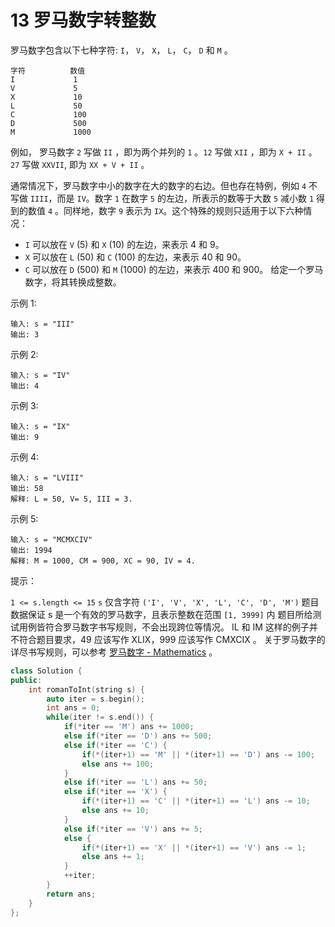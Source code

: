 # 13 罗马数字转整数

罗马数字包含以下七种字符: `I`， `V`， `X`， `L`， `C`， `D` 和 `M` 。

    字符          数值
    I             1
    V             5
    X             10
    L             50
    C             100
    D             500
    M             1000

例如， 罗马数字 `2` 写做 `II` ，即为两个并列的 `1` 。`12` 写做 `XII` ，即为 `X + II` 。 `27` 写做 `XXVII`, 即为 `XX + V + II` 。

通常情况下，罗马数字中小的数字在大的数字的右边。但也存在特例，例如 `4` 不写做 `IIII`，而是 `IV`。数字 `1` 在数字 `5` 的左边，所表示的数等于大数 `5` 减小数 `1` 得到的数值 `4` 。同样地，数字 `9` 表示为 `IX`。这个特殊的规则只适用于以下六种情况：

- `I` 可以放在 `V` (5) 和 `X` (10) 的左边，来表示 4 和 9。
- `X` 可以放在 `L` (50) 和 `C` (100) 的左边，来表示 40 和 90。 
- `C` 可以放在 `D` (500) 和 `M` (1000) 的左边，来表示 400 和 900。
给定一个罗马数字，将其转换成整数。

 

示例 1:

    输入: s = "III"
    输出: 3

示例 2:

    输入: s = "IV"
    输出: 4

示例 3:

    输入: s = "IX"
    输出: 9

示例 4:

    输入: s = "LVIII"
    输出: 58
    解释: L = 50, V= 5, III = 3.

示例 5:

    输入: s = "MCMXCIV"
    输出: 1994
    解释: M = 1000, CM = 900, XC = 90, IV = 4.
    

提示：

`1 <= s.length <= 15`
`s` 仅含字符 `('I', 'V', 'X', 'L', 'C', 'D', 'M')`
题目数据保证 s 是一个有效的罗马数字，且表示整数在范围 `[1, 3999]` 内
题目所给测试用例皆符合罗马数字书写规则，不会出现跨位等情况。
IL 和 IM 这样的例子并不符合题目要求，49 应该写作 XLIX，999 应该写作 CMXCIX 。
关于罗马数字的详尽书写规则，可以参考 [罗马数字 - Mathematics](https://b2b.partcommunity.com/community/knowledge/zh_CN/detail/10753/%E7%BD%97%E9%A9%AC%E6%95%B0%E5%AD%97#knowledge_article) 。

```cpp
class Solution {
public:
    int romanToInt(string s) {
        auto iter = s.begin();
        int ans = 0;
        while(iter != s.end()) {
            if(*iter == 'M') ans += 1000;
            else if(*iter == 'D') ans += 500;
            else if(*iter == 'C') {
                if(*(iter+1) == 'M' || *(iter+1) == 'D') ans -= 100;
                else ans += 100;
            }
            else if(*iter == 'L') ans += 50;
            else if(*iter == 'X') {
                if(*(iter+1) == 'C' || *(iter+1) == 'L') ans -= 10;
                else ans += 10;
            }
            else if(*iter == 'V') ans += 5;
            else {
                if(*(iter+1) == 'X' || *(iter+1) == 'V') ans -= 1;
                else ans += 1;
            }
            ++iter;
        }
        return ans;
    }
};
```
